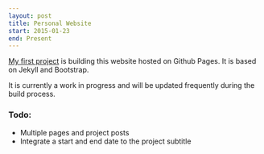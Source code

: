 ```yaml
---
layout: post
title: Personal Website
start: 2015-01-23
end: Present
---
```


[My first project](http://chriskopher.github.io) is building this website hosted on Github Pages. It is based on Jekyll and Bootstrap.

It is currently a work in progress and will be updated frequently during the build process.

### Todo:
* Multiple pages and project posts
* Integrate a start and end date to the project subtitle
